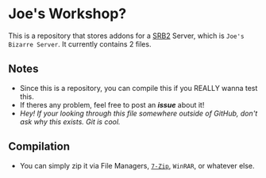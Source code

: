 # Joe's Workshop?
This is a repository that stores addons for a [SRB2](https://srb2.org) Server, which is `Joe's Bizarre Server`.
It currently contains 2 files.

## Notes
- Since this is a repository, you can compile this if you REALLY wanna test this.
- If theres any problem, feel free to post an ***issue*** about it!
- *Hey! If your looking through this file somewhere outside of GitHub, don't ask why this exists. Git is cool.*

## Compilation
- You can simply zip it via File Managers, [`7-Zip`](https://www.7-zip.org/download.html), `WinRAR`, or whatever else.
